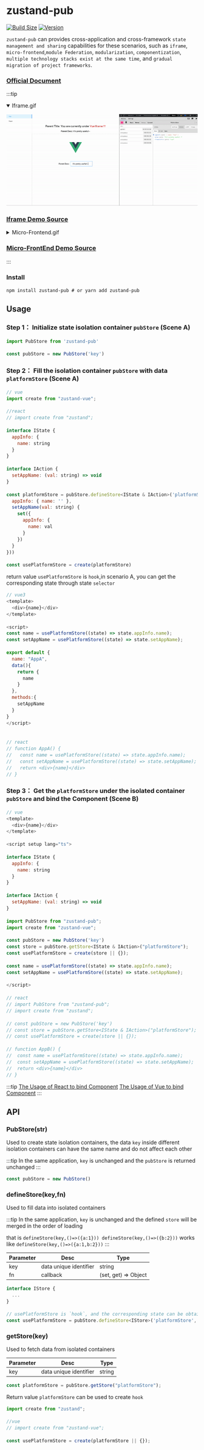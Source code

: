 # zustand-pub
[![Build Size](https://img.shields.io/bundlephobia/minzip/zustand-pub?label=bundle%20size)](https://bundlephobia.com/result?p=zustand-pub)
[![Version](https://img.shields.io/npm/v/zustand-pub?style=flat)](https://www.npmjs.com/package/zustand-pub)


`zustand-pub` can provides cross-application and cross-framework `state management and sharing` capabilities for these scenarios, such as `iframe`, `micro-frontend`,`module Federation`, `modularization`, `componentization`, `multiple technology stacks exist at the same time`, and `gradual migration of project frameworks`.

### [Official Document](https://awesomedevin.github.io/zustand-vue/en/)

:::tip
<details open>
<summary>Iframe.gif</summary>

![](https://raw.githubusercontent.com/AwesomeDevin/zustand-pub/main/public/zustand-pub-iframe.gif)
</details>

### [Iframe Demo Source](https://github.com/AwesomeDevin/zustand-pub/tree/main/demo/iframe)

<details>
<summary>Micro-Frontend.gif</summary>

![](https://raw.githubusercontent.com/AwesomeDevin/zustand-pub/main/public/zustand-pub-micro-app.gif)
</details>

### [Micro-FrontEnd Demo Source](https://github.com/AwesomeDevin/zustand-pub/tree/main/demo/micro-frontend)

:::

### Install
```shell
npm install zustand-pub # or yarn add zustand-pub
```


## Usage

### Step 1： Initialize state isolation container `pubStore` (Scene A)
```js
import PubStore from 'zustand-pub'

const pubStore = new PubStore('key')
```

### Step 2： Fill the isolation container `pubStore` with data `platformStore` (Scene A)
```js
// vue
import create from "zustand-vue";

//react
// import create from "zustand";

interface IState {
  appInfo: {
    name: string
  }
}

interface IAction {
  setAppName: (val: string) => void
}

const platformStore = pubStore.defineStore<IState & IAction>('platformStore', (set) => ({
  appInfo: { name: '' },
  setAppName(val: string) {
    set({
      appInfo: {
        name: val
      }
    })
  }
}))

const usePlatformStore = create(platformStore)
```
return value `usePlatformStore` is `hook`,in scenario A, you can get the corresponding state through state `selector`
```js
// vue3
<template>
  <div>{name}</div>
</template>

<script>
const name = usePlatformStore((state) => state.appInfo.name);
const setAppName = usePlatformStore((state) => state.setAppName);

export default {
  name: "AppA",
  data(){
    return {
      name
    }
  },
  methods:{
    setAppName
  }
}
</script>


// react
// function AppA() {
//   const name = usePlatformStore((state) => state.appInfo.name);
//   const setAppName = usePlatformStore((state) => state.setAppName);
//   return <div>{name}</div>
// }
``` 

### Step 3： Get the `platformStore` under the isolated container `pubStore` and bind the Component (Scene B)
```js
// vue
<template>
  <div>{name}</div>
</template>

<script setup lang="ts">

interface IState {
  appInfo: {
    name: string
  }
}

interface IAction {
  setAppName: (val: string) => void
}

import PubStore from "zustand-pub";
import create from "zustand-vue";

const pubStore = new PubStore('key')
const store = pubStore.getStore<IState & IAction>("platformStore");
const usePlatformStore = create(store || {});

const name = usePlatformStore((state) => state.appInfo.name);
const setAppName = usePlatformStore((state) => state.setAppName);

</script>

// react
// import PubStore from "zustand-pub";
// import create from "zustand";

// const pubStore = new PubStore('key')
// const store = pubStore.getStore<IState & IAction>("platformStore");
// const usePlatformStore = create(store || {});

// function AppB() {
//  const name = usePlatformStore((state) => state.appInfo.name);
//  const setAppName = usePlatformStore((state) => state.setAppName);
//  return <div>{name}</div>
// }
```
:::tip
 [The Usage of React to bind Component](https://awesomedevin.github.io/zustand-vue/en/docs/introduce/start/zustand#step-3-store-binds-the-component-and-its-done)
 [The Usage of Vue to bind Component](https://awesomedevin.github.io/zustand-vue/en/docs/introduce/start/zustand-vue#step-3-store-binds-the-component-and-its-done)
:::

## API

### PubStore(str) 
Used to create state isolation containers, the data `key` inside different isolation containers can have the same name and do not affect each other

:::tip
 In the same application, `key` is unchanged and the `pubStore` is returned unchanged
:::

```js
const pubStore = new PubStore() 
```

### defineStore(key,fn)
Used to fill data into isolated containers

:::tip
 In the same application, `key` is unchanged and the defined `store` will be merged in the order of loading

 that is `defineStore(key,()=>({a:1})) defineStore(key,()=>({b:2}))` works like `defineStore(key,()=>({a:1,b:2}))`
:::

Parameter | Desc | Type 
--- | --- | --- 
key | data unique identifier | string
fn | callback | (set, get) => Object


```js
interface IStore {
  ...
}

// usePlatformStore is `hook`, and the corresponding state can be obtained through state `selector`
const usePlatformStore = pubStore.defineStore<IStore>('platformStore', (set, get) => ({}))
```


### getStore(key)

Used to fetch data from isolated containers

Parameter | Desc | Type 
--- | --- | --- 
key | data unique identifier | string

```js
const platformStore = pubStore.getStore("platformStore");
```
Return value `platformStore` can be used to create `hook`
```js
import create from "zustand";

//vue
// import create from "zustand-vue";

const usePlatformStore = create(platformStore || {});
```



